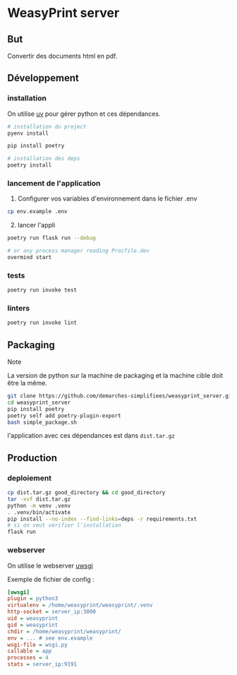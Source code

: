 # WeasyPrint server

## But

Convertir des documents html en pdf.

## Développement
### installation

On utilise [uv](https://github.com/astral-sh/uv) pour gérer python et ces dépendances.

```bash
# installation du project
pyenv install

pip install poetry

# installation des deps
poetry install
```

### lancement de l'application

1. Configurer vos variables d'environnement dans le fichier .env

```bash
cp env.example .env
```

2. lancer l'appli

```bash
poetry run flask run --debug

# or any process manager reading Procfile.dev
overmind start
```

### tests

```bash
poetry run invoke test
```

### linters

```bash
poetry run invoke lint
```

## Packaging

>[!NOTE]
> La version de python sur la machine de packaging et la machine cible doit être la même.

```bash
git clone https://github.com/demarches-simplifiees/weasyprint_server.git
cd weasyprint_server
pip install poetry
poetry self add poetry-plugin-export
bash simple_package.sh
```

l'application avec ces dépendances est dans `dist.tar.gz`

## Production

### deploiement

```bash
cp dist.tar.gz good_directory && cd good_directory
tar -xvf dist.tar.gz
python -m venv .venv
. .venv/bin/activate
pip install --no-index --find-links=deps -r requirements.txt
# si on veut vérifier l'installation
flask run
```

### webserver

On utilise le webserver [uwsgi](https://uwsgi-docs.readthedocs.io/en/latest/)

Exemple de fichier de config :

```INI
[uwsgi]
plugin = python3
virtualenv = /home/weasyprint/weasyprint/.venv
http-socket = server_ip:3000
uid = weasyprint
gid = weasyprint
chdir = /home/weasyprint/weasyprint/
env = ... # see env.example
wsgi-file = wsgi.py
callable = app
processes = 4
stats = server_ip:9191
```
